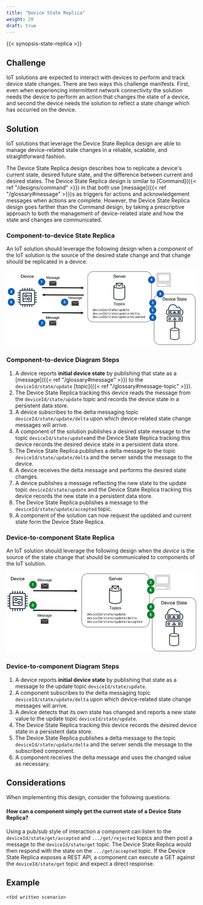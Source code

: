 ```yaml
---
title: "Device State Replica"
weight: 20
draft: true
---
```


{{< synopsis-state-replica >}}
<!--more-->

## Challenge
IoT solutions are expected to interact with devices to perform and track device state changes. There are two ways this challenge manifests. First, even when experiencing intermittent network connectivity the solution needs the device to perform an action that changes the state of a device, and second the device needs the solution to reflect a state change which has occurred on the device.

## Solution
IoT solutions that leverage the Device State Replica design are able to manage device-related state changes in a reliable, scalable, and straightforward fashion. 

The Device State Replica design describes how to replicate a device's current state, desired future state, and the difference between current and desired states. The Device State Replica design is similar to [Command]({{< ref "/designs/command" >}}) in that both use [message]({{< ref "/glossary#message" >}})s as triggers for actions and acknowledgement messages when actions are complete. However, the Device State Replica design goes farther than the Command design, by taking a prescriptive approach to both the management of device-related state and how the state and changes are communicated. 

### Component-to-device State Replica

An IoT solution should leverage the following design when a *component* of the IoT solution is the source of the desired state change and that change should be replicated in a device.

![Component-to-device State Replica](c2d-state.png)

### Component-to-device Diagram Steps

1. A device reports **initial device state** by publishing that state as a [message]({{< ref "/glossary#message" >}}) to the `deviceId/state/update` [topic]({{< ref "/glossary#message-topic" >}}).
2. The Device State Replica tracking this device reads the message from the `deviceId/state/update` topic and records the device state in a persistent data store.
3. A device subscribes to the delta messaging topic `deviceId/state/update/delta` upon which device-related state change messages will arrive.
4. A component of the solution publishes a desired state message to the topic `deviceId/state/update`and the Device State Replica tracking this device records the desired device state in a persistent data store.
5. The Device State Replica publishes a delta message to the topic `deviceId/state/update/delta` and the server sends the message to the device.
6. A device receives the delta message and performs the desired state changes.
7. A device publishes a message reflecting the new state to the update topic `deviceId/state/update` and the Device State Replica tracking this device records the new state in a persistent data store.
8. The Device State Replica publishes a message to the `deviceId/state/update/accepted` topic.
9. A component of the solution can now request the updated and current state form the Device State Replica.

### Device-to-component State Replica

An IoT solution should leverage the following design when the *device* is the source of the state change that should be communicated to components of the IoT solution.

![Device-to-component State Replication](d2c-state.png)

### Device-to-component Diagram Steps
1. A device reports **initial device state** by publishing that state as a message to the update topic `deviceId/state/update`.
2. A component subscribes to the delta messaging topic `deviceId/state/update/delta` upon which device-related state change messages will arrive.
3. A device detects that its own state has changed and reports a new state value to the update topic `deviceId/state/update`.
4. The Device State Replica tracking this device records the desired device state in a persistent data store.
5. The Device State Replica publishes a delta message to the topic `deviceId/state/update/delta` and the server sends the message to the subscribed component.
6. A component receives the delta message and uses the changed value as necessary.  

## Considerations
When implementing this design, consider the following questions:

#### How can a component simply get the current state of a Device State Replica?
Using a pub/sub style of interaction a component can listen to the `deviceId/state/get/accepted` and `.../get/rejected` topics and then post a message to the `deviceId/state/get` topic. The Device State Replica would then respond with the state on the `.../get/accepted` topic. If the Device State Replica exposes a REST API, a component can execute a GET against the `deviceId/state/get` topic and expect a direct response. 

## Example
    <tbd written scenario>